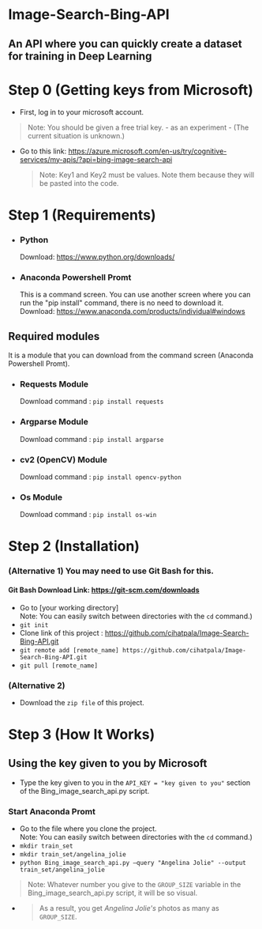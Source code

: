 # Image-Search-Bing-API
## An API where you can quickly create a dataset for training in Deep Learning


# Step 0 (Getting keys from Microsoft)

* First, log in to your microsoft account.
>Note: You should be given a free trial key. - as an experiment - (The current situation is unknown.)

* Go to this link: https://azure.microsoft.com/en-us/try/cognitive-services/my-apis/?api=bing-image-search-api
   >Note: Key1 and Key2 must be values. Note them because they will be pasted into the code.

# Step 1 (Requirements)

* ###  Python 
   Download: https://www.python.org/downloads/
     
* ### Anaconda Powershell Promt
   This is a command screen. 
   You can use another screen where you can run the "pip install" command, there is no need to download it.
   Download: https://www.anaconda.com/products/individual#windows
     

## Required modules

   It is a module that you can download from the command screen (Anaconda Powershell Promt).
     
* ### Requests Module
   Download command : `pip install requests`
     
* ### Argparse Module
   Download command : `pip install argparse`
   
* ###  cv2 (OpenCV) Module
   Download command : `pip install opencv-python`
   
* ###  Os Module
   Download command : `pip install os-win`


# Step 2 (Installation)
   
   ### (Alternative 1) You may need to use Git Bash for this.
   #### Git Bash Download Link: https://git-scm.com/downloads
   * Go to [your working directory] <br>
     Note: You can easily switch between directories with the `cd` command.)
   * `git init`
   * Clone link of this project : https://github.com/cihatpala/Image-Search-Bing-API.git
   * `git remote add [remote_name] https://github.com/cihatpala/Image-Search-Bing-API.git`
   * `git pull [remote_name]`
  
   ### (Alternative 2)
   * Download the `zip file` of this project.
   
# Step 3 (How It Works)

   ## Using the key given to you by Microsoft
   * Type the key given to you in the `API_KEY = "key given to you"` section of the Bing_image_search_api.py script.
   
   ### Start Anaconda Promt
   * Go to the file where you clone the project. <br>
     Note: You can easily switch between directories with the `cd` command.)
   * `mkdir train_set`
   * `mkdir train_set/angelina_jolie`
   * `python Bing_image_search_api.py –query "Angelina Jolie" --output train_set/angelina_jolie`
   
   >Note: Whatever number you give to the `GROUP_SIZE` variable in the Bing_image_search_api.py script, it will be so visual.
     
   * >As a result, you get *Angelina Jolie's* photos as many as `GROUP_SIZE`.
